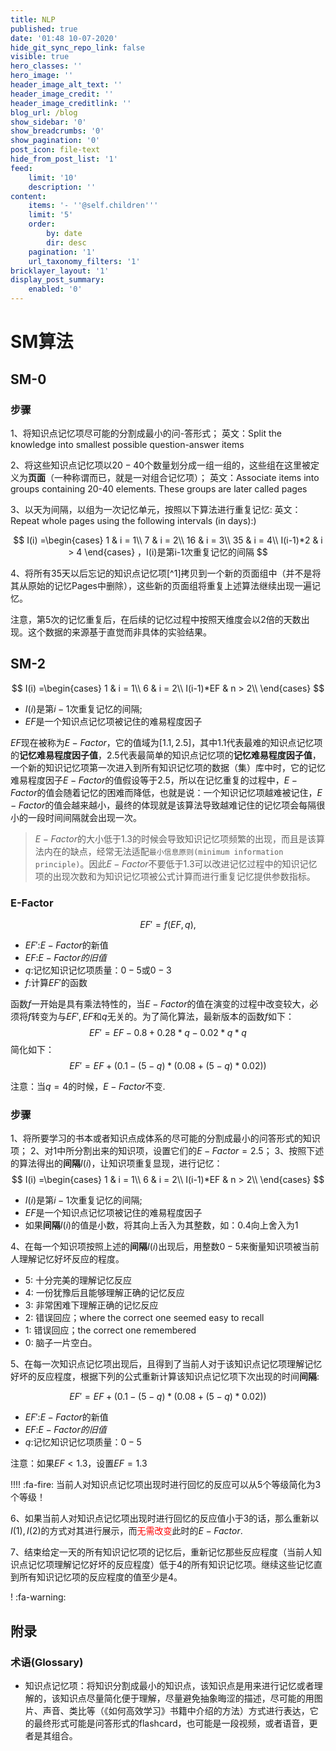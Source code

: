```yaml
---
title: NLP
published: true
date: '01:48 10-07-2020'
hide_git_sync_repo_link: false
visible: true
hero_classes: ''
hero_image: ''
header_image_alt_text: ''
header_image_credit: ''
header_image_creditlink: ''
blog_url: /blog
show_sidebar: '0'
show_breadcrumbs: '0'
show_pagination: '0'
post_icon: file-text
hide_from_post_list: '1'
feed:
    limit: '10'
    description: ''
content:
    items: '- ''@self.children'''
    limit: '5'
    order:
        by: date
        dir: desc
    pagination: '1'
    url_taxonomy_filters: '1'
bricklayer_layout: '1'
display_post_summary:
    enabled: '0'
---
```


# SM算法

## SM-0

### 步骤

1、将知识点记忆项尽可能的分割成最小的问-答形式；
英文：Split the knowledge into smallest possible question-answer items

2、将这些知识点记忆项以$20-40$个数量划分成一组一组的，这些组在这里被定义为**页面**（一种称谓而已，就是一对组合记忆项）；
英文：Associate items into groups containing 20-40 elements. These groups are later called pages

3、以天为间隔，以组为一次记忆单元，按照以下算法进行重复记忆: 
英文：Repeat whole pages using the following intervals (in days):)

$$
 I(i) =\begin{cases}
 1 & i = 1\\
 7 & i = 2\\
 16 & i = 3\\
 35 & i = 4\\ 
 I(i-1)*2 & i > 4
 \end{cases} 
 ，I(i)是第i-1次重复记忆的间隔
$$

4、将所有$35$天以后忘记的知识点记忆项[^1]拷贝到一个新的页面组中（并不是将其从原始的记忆Pages中删除），这些新的页面组将重复上述算法继续出现一遍记忆。

注意，第$5$次的记忆重复后，在后续的记忆过程中按照天维度会以$2$倍的天数出现。这个数据的来源基于直觉而非具体的实验结果。

## SM-2
$$
 I(i) =\begin{cases}
 1 & i = 1\\
 6 & i = 2\\
 I(i-1)*EF & n > 2\\
 \end{cases} 
$$

+ $I(i)$是第$i-1$次重复记忆的间隔;
+ $EF$是一个知识点记忆项被记住的难易程度因子

$EF$现在被称为$E-Factor$，它的值域为$[1.1,2.5]$，其中$1.1$代表最难的知识点记忆项的**记忆难易程度因子值**，$2.5$代表最简单的知识点记忆项的**记忆难易程度因子值**，一个新的知识记忆项第一次进入到所有知识记忆项的数据（集）库中时，它的记忆难易程度因子$E-Factor$的值假设等于$2.5$，所以在记忆重复的过程中，$E-Factor$的值会随着记忆的困难而降低，也就是说：一个知识记忆项越难被记住，$E-Factor$的值会越来越小，最终的体现就是该算法导致越难记住的记忆项会每隔很小的一段时间间隔就会出现一次。

> $E-Factor$的大小低于$1.3$的时候会导致知识记忆项频繁的出现，而且是该算法内在的缺点，经常无法适配`最小信息原则(minimum information principle)`。因此$E-Factor$不要低于$1.3$可以改进记忆过程中的知识记忆项的出现次数和为知识记忆项被公式计算而进行重复记忆提供参数指标。

### E-Factor

$$
EF'=f(EF,q),
$$
+ $EF'$:$E-Factor$的新值
+ $EF$:$E-Factor的旧值$
+ $q$:记忆知识记忆项质量：$0-5$或$0-3$
+ $f$:计算$EF'$的函数

函数$f$一开始是具有乘法特性的，当$E-Factor$的值在演变的过程中改变较大，必须将$f$转变为与$EF',EF$和$q$无关的。为了简化算法，最新版本的函数$f$如下：
$$
EF'=EF-0.8+0.28*q-0.02*q*q
$$
简化如下：
$$
EF'=EF+(0.1-(5-q)*(0.08+(5-q)*0.02))
$$

注意：当$q=4$的时候，$E-Factor$不变.

### 步骤
1、将所要学习的书本或者知识点成体系的尽可能的分割成最小的问答形式的知识项；
2、对1中所分割出来的知识项，设置它们的$E-Factor=2.5$；
3、按照下述的算法得出的**间隔**$I(i)$，让知识项重复显现，进行记忆：
$$
I(i) =\begin{cases}
1 & i = 1\\
6 & i = 2\\
I(i-1)*EF & n > 2\\
\end{cases} 
$$

+ $I(i)$是第$i-1$次重复记忆的间隔;
+ $EF$是一个知识点记忆项被记住的难易程度因子
+ 如果**间隔**$I(i)$的值是小数，将其向上舌入为其整数，如：$0.4$向上舍入为$1$

4、在每一个知识项按照上述的**间隔**$I(i)$出现后，用整数$0-5$来衡量知识项被当前人理解记忆好坏反应的程度。
  + $5$: 十分完美的理解记忆反应
  + $4$: 一份犹豫后且能够理解正确的记忆反应
  + $3$: 非常困难下理解正确的记忆反应
  + $2$: 错误回应；where the correct one seemed easy to recall
  + $1$: 错误回应；the correct one remembered
  + $0$: 脑子一片空白。

5、在每一次知识点记忆项出现后，且得到了当前人对于该知识点记忆项理解记忆好坏的反应程度，根据下列的公式重新计算该知识点记忆项下次出现的时间**间隔**:

$$
EF'=EF+(0.1-(5-q)*(0.08+(5-q)*0.02))
$$
+ $EF'$:$E-Factor$的新值
+ $EF$:$E-Factor的旧值$
+ $q$:记忆知识记忆项质量：$0-5$

注意：如果$EF<1.3$，设置$EF=1.3$

!!!! :fa-fire: 当前人对知识点记忆项出现时进行回忆的反应可以从$5$个等级简化为$3$个等级！


6、如果当前人对知识点记忆项出现时进行回忆的反应值小于$3$的话，那么重新以$I(1),I(2)$的方式对其进行展示，而<font color="#ff0000">无需改变</font>此时的$E-Factor$.

7、结束给定一天的所有知识记忆项的记忆后，重新记忆那些反应程度（当前人知识点记忆项理解记忆好坏的反应程度）低于$4$的所有知识记忆项。继续这些记忆直到所有知识记忆项的反应程度的值至少是$4$。

! :fa-warning:

## 附录
### 术语(Glossary)
+ 知识点记忆项：将知识分割成最小的知识点，该知识点是用来进行记忆或者理解的，该知识点尽量简化便于理解，尽量避免抽象晦涩的描述，尽可能的用图片、声音、类比等（《如何高效学习》书籍中介绍的方法）方式进行表达，它的最终形式可能是问答形式的flashcard，也可能是一段视频，或者语音，更者是其组合。